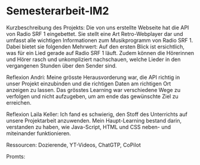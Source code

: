 # Semesterarbeit-IM2
Kurzbeschreibung des Projekts:
Die von uns erstellte Webseite hat die API von Radio SRF 1 eingebettet. Sie stellt eine Art Retro-Webplayer dar und umfasst alle wichtigen Informationen zum Musikprogramm von Radio SRF 1. Dabei bietet sie folgenden Mehrwert: Auf den ersten Blick ist ersichtlich, was für ein Lied gerade auf Radio SRF 1 läuft. Zudem können die Hörerinnen und Hörer rasch und unkompliziert nachschauen, welche Lieder in den vergangenen Stunden über den Sender sind.

Reflexion Andri:
Meine grösste Herausvorderung war, die API richtig in unser Projekt einzubinden und die richtigen Daten am richtigen Ort anzeigen zu lassen. Das grösstes Learning war verschiedene Wege zu verfolgen und nicht aufzugeben, um am ende das gewünschte Ziel zu erreichen.

Reflexion Laila Keller:
Ich fand es schwierig, den Stoff des Unterrichts auf unsere Projektarbeit anzuwenden. Mein Haupt-Learning bestand darin, verstanden zu haben, wie Java-Script, HTML und CSS neben- und miteinander funktionieren.

Ressourcen:
Dozierende, YT-Videos, ChatGTP, CoPilot

Promts: